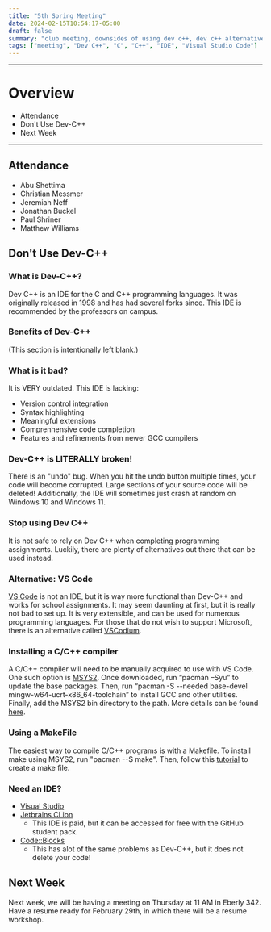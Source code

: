 ```yaml
---
title: "5th Spring Meeting"
date: 2024-02-15T10:54:17-05:00
draft: false
summary: "club meeting, downsides of using dev c++, dev c++ alternatives"
tags: ["meeting", "Dev C++", "C", "C++", "IDE", "Visual Studio Code"] 
---
```


***
# Overview
- Attendance
- Don't Use Dev-C++
- Next Week

***

## Attendance
- Abu Shettima
- Christian Messmer
- Jeremiah Neff
- Jonathan Buckel
- Paul Shriner
- Matthew Williams

## Don't Use Dev-C++

### What is Dev-C++?
Dev C++ is an IDE for the C and C++ programming languages. It was originally released in 1998 and has had several forks since. This IDE is recommended by the professors on campus.

### Benefits of Dev-C++
(This section is intentionally left blank.)

### What is it bad?
It is VERY outdated. This IDE is lacking:
- Version control integration
- Syntax highlighting
- Meaningful extensions
- Comprenhensive code completion 
- Features and refinements from newer GCC compilers

### Dev-C++ is LITERALLY broken!
There is an "undo" bug. When you hit the undo button multiple times, your code will become corrupted. Large sections of your source code will be deleted! Additionally, the IDE will sometimes just crash at random on Windows 10 and Windows 11.

### Stop using Dev C++
It is not safe to rely on Dev C++ when completing programming assignments. Luckily, there are plenty of alternatives out there that can be used instead.

### Alternative: VS Code
[VS Code](https://code.visualstudio.com/download) is not an IDE, but it is way more functional than Dev-C++ and works for school assignments. It may seem daunting at first, but it is really not bad to set up. It is very extensible, and can be used for numerous programming languages. For those that do not wish to support Microsoft, there is an alternative called [VSCodium](https://vscodium.com/).

### Installing a C/C++ compiler
A C/C++ compiler will need to be manually acquired to use with VS Code. One such option is [MSYS2](https://www.msys2.org/). Once downloaded, run “pacman –Syu” to update the base packages. Then, run “pacman -S --needed base-devel mingw-w64-ucrt-x86_64-toolchain” to install GCC and other utilities. Finally, add the MSYS2 bin directory to the path. More details can be found [here](https://code.visualstudio.com/docs/cpp/config-mingw).


### Using a MakeFile
The easiest way to compile C/C++ programs is with a Makefile. To install make using MSYS2, run "pacman --S make". Then, follow this [tutorial](https://makefiletutorial.com/) to create a make file.

### Need an IDE?
* [Visual Studio](https://visualstudio.microsoft.com/downloads/)
* [Jetbrains CLion](https://www.jetbrains.com/clion/) 
    * This IDE is paid, but it can be accessed for free with the GitHub student pack.
* [Code::Blocks](https://www.codeblocks.org/downloads/) 
    * This has alot of the same problems as Dev-C++, but it does not delete your code!

## Next Week
Next week, we will be having a meeting on Thursday at 11 AM in Eberly 342. Have a resume ready for February 29th, in which there will be a resume workshop.